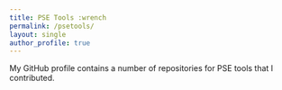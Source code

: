 ```yaml
---
title: PSE Tools :wrench
permalink: /psetools/
layout: single
author_profile: true
---
```


My GitHub profile contains a number of repositories for PSE tools that I contributed.
